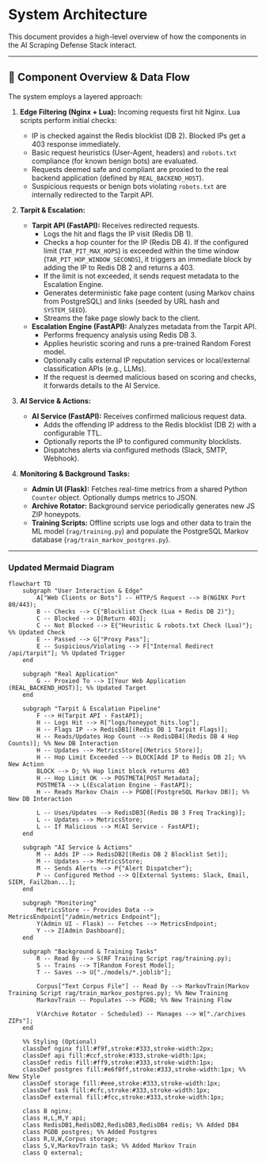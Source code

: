 # System Architecture

This document provides a high-level overview of how the components in the AI Scraping Defense Stack interact.

---

## 🧱 Component Overview & Data Flow

The system employs a layered approach:

1. **Edge Filtering (Nginx + Lua):** Incoming requests first hit Nginx. Lua scripts perform initial checks:
    * IP is checked against the Redis blocklist (DB 2). Blocked IPs get a 403 response immediately.
    * Basic request heuristics (User-Agent, headers) and `robots.txt` compliance (for known benign bots) are evaluated.
    * Requests deemed safe and compliant are proxied to the real backend application (defined by `REAL_BACKEND_HOST`).
    * Suspicious requests or benign bots violating `robots.txt` are internally redirected to the Tarpit API.

2. **Tarpit & Escalation:**
    * **Tarpit API (FastAPI):** Receives redirected requests.
        * Logs the hit and flags the IP visit (Redis DB 1).
        * Checks a hop counter for the IP (Redis DB 4). If the configured limit (`TAR_PIT_MAX_HOPS`) is exceeded within the time window (`TAR_PIT_HOP_WINDOW_SECONDS`), it triggers an immediate block by adding the IP to Redis DB 2 and returns a 403.
        * If the limit is not exceeded, it sends request metadata to the Escalation Engine.
        * Generates deterministic fake page content (using Markov chains from PostgreSQL) and links (seeded by URL hash and `SYSTEM_SEED`).
        * Streams the fake page slowly back to the client.
    * **Escalation Engine (FastAPI):** Analyzes metadata from the Tarpit API.
        * Performs frequency analysis using Redis DB 3.
        * Applies heuristic scoring and runs a pre-trained Random Forest model.
        * Optionally calls external IP reputation services or local/external classification APIs (e.g., LLMs).
        * If the request is deemed malicious based on scoring and checks, it forwards details to the AI Service.

3. **AI Service & Actions:**
    * **AI Service (FastAPI):** Receives confirmed malicious request data.
        * Adds the offending IP address to the Redis blocklist (DB 2) with a configurable TTL.
        * Optionally reports the IP to configured community blocklists.
        * Dispatches alerts via configured methods (Slack, SMTP, Webhook).

4. **Monitoring & Background Tasks:**
    * **Admin UI (Flask):** Fetches real-time metrics from a shared Python `Counter` object. Optionally dumps metrics to JSON.
    * **Archive Rotator:** Background service periodically generates new JS ZIP honeypots.
    * **Training Scripts:** Offline scripts use logs and other data to train the ML model (`rag/training.py`) and populate the PostgreSQL Markov database (`rag/train_markov_postgres.py`).

---

### Updated Mermaid Diagram

```mermaid
flowchart TD
    subgraph "User Interaction & Edge"
        A["Web Clients or Bots"] -- HTTP/S Request --> B(NGINX Port 80/443);
        B -- Checks --> C{"Blocklist Check (Lua + Redis DB 2)"};
        C -- Blocked --> D[Return 403];
        C -- Not Blocked --> E{"Heuristic & robots.txt Check (Lua)"}; %% Updated Check
        E -- Passed --> G["Proxy Pass"];
        E -- Suspicious/Violating --> F["Internal Redirect /api/tarpit"]; %% Updated Trigger
    end

    subgraph "Real Application"
        G -- Proxied To --> I[Your Web Application (REAL_BACKEND_HOST)]; %% Updated Target
    end

    subgraph "Tarpit & Escalation Pipeline"
        F --> H(Tarpit API - FastAPI);
        H -- Logs Hit --> R["logs/honeypot_hits.log"];
        H -- Flags IP --> RedisDB1[(Redis DB 1 Tarpit Flags)];
        H -- Reads/Updates Hop Count --> RedisDB4[(Redis DB 4 Hop Counts)]; %% New DB Interaction
        H -- Updates --> MetricsStore[(Metrics Store)];
        H -- Hop Limit Exceeded --> BLOCK[Add IP to Redis DB 2]; %% New Action
        BLOCK --> D; %% Hop limit block returns 403
        H -- Hop Limit OK --> POSTMETA[POST Metadata];
        POSTMETA --> L(Escalation Engine - FastAPI);
        H -- Reads Markov Chain --> PGDB[(PostgreSQL Markov DB)]; %% New DB Interaction

        L -- Uses/Updates --> RedisDB3[(Redis DB 3 Freq Tracking)];
        L -- Updates --> MetricsStore;
        L -- If Malicious --> M(AI Service - FastAPI);
    end

    subgraph "AI Service & Actions"
        M -- Adds IP --> RedisDB2[(Redis DB 2 Blocklist Set)];
        M -- Updates --> MetricsStore;
        M -- Sends Alerts --> P{"Alert Dispatcher"};
        P -- Configured Method --> Q[External Systems: Slack, Email, SIEM, Fail2ban...];
    end

    subgraph "Monitoring"
        MetricsStore -- Provides Data --> MetricsEndpoint["/admin/metrics Endpoint"];
        Y(Admin UI - Flask) -- Fetches --> MetricsEndpoint;
        Y --> Z[Admin Dashboard];
    end

    subgraph "Background & Training Tasks"
        R -- Read By --> S(RF Training Script rag/training.py);
        S -- Trains --> T[Random Forest Model];
        T -- Saves --> U["./models/*.joblib"];

        Corpus["Text Corpus File"] -- Read By --> MarkovTrain(Markov Training Script rag/train_markov_postgres.py); %% New Training
        MarkovTrain -- Populates --> PGDB; %% New Training Flow

        V(Archive Rotator - Scheduled) -- Manages --> W["./archives ZIPs"];
    end

    %% Styling (Optional)
    classDef nginx fill:#f9f,stroke:#333,stroke-width:2px;
    classDef api fill:#ccf,stroke:#333,stroke-width:1px;
    classDef redis fill:#ff9,stroke:#333,stroke-width:1px;
    classDef postgres fill:#e6f0ff,stroke:#333,stroke-width:1px; %% New Style
    classDef storage fill:#eee,stroke:#333,stroke-width:1px;
    classDef task fill:#cfc,stroke:#333,stroke-width:1px;
    classDef external fill:#fcc,stroke:#333,stroke-width:1px;

    class B nginx;
    class H,L,M,Y api;
    class RedisDB1,RedisDB2,RedisDB3,RedisDB4 redis; %% Added DB4
    class PGDB postgres; %% Added Postgres
    class R,U,W,Corpus storage;
    class S,V,MarkovTrain task; %% Added Markov Train
    class Q external;
